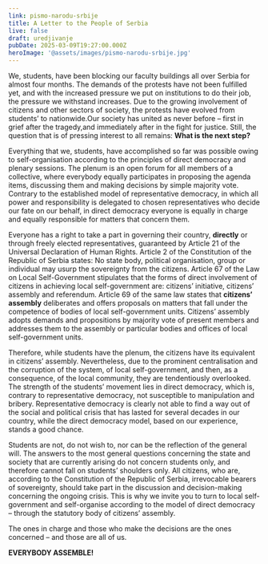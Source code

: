 ```yaml
---
link: pismo-narodu-srbije
title: A Letter to the People of Serbia
live: false
draft: uredjivanje
pubDate: 2025-03-09T19:27:00.000Z
heroImage: '@assets/images/pismo-narodu-srbije.jpg'
---
```

We, students, have been blocking our faculty buildings all over Serbia for almost four months. The demands of the protests have not been fulfilled yet, and with the increased pressure we put on institutions to do their job, the pressure we withstand increases. Due to the growing involvement of citizens and other sectors of society, the protests have evolved from students’ to nationwide.Оur society has united as never before – first in grief after the tragedy,and immediately after in the fight for justice. Still, the question that is of pressing interest to all remains: **What is the next step?**

Everything that we, students, have accomplished so far was possible owing to self-organisation according to the principles of direct democracy and plenary sessions. The plenum is an open forum for all members of a collective, where everybody equally participates in proposing the agenda items, discussing them and making decisions by simple majority vote. Contrary to the established model of representative democracy, in which all power and responsibility is delegated to chosen representatives who decide our fate on our behalf, in direct democracy everyone is equally in charge and equally responsible for matters that concern them.

Everyone has a right to take a part in governing their country, **directly** or through freely elected representatives, guaranteed by Article 21 of the Universal Declaration of Human Rights. Article 2 of the Constitution of the Republic of Serbia states: No state body, political organisation, group or individual may usurp the sovereignty from the citizens. Article 67 of the Law on Local Self-Government stipulates that the forms of direct involvement of citizens in achieving local self-government are: citizens’ initiative, citizens’ assembly and referendum. Article 69 of the same law states that **citizens’ assembly** deliberates and offers proposals on matters that fall under the competence of bodies of local self-government units. Citizens’ assembly adopts demands and propositions by majority vote of present members and addresses them to the assembly or particular bodies and offices of local self-government units.

Therefore, while students have the plenum, the citizens have its equivalent in citizens’ assembly. Nevertheless, due to the prominent centralisation and the corruption of the system, of local self-government, and then, as a consequence, of the local community, they are tendentiously overlooked. The strength of the students’ movement lies in direct democracy, which is, contrary to representative democracy, not susceptible to manipulation and bribery. Representative democracy is clearly not able to find a way out of the social and political crisis that has lasted for several decades in our country, while the direct democracy model, based on our experience, stands a good chance.

Students are not, do not wish to, nor can be the reflection of the general will. The answers to the most general questions concerning the state and society that are currently arising do not concern students only, and therefore cannot fall on students’ shoulders only. All citizens, who are, according to the Constitution of the Republic of Serbia, irrevocable bearers of sovereignty, should take part in the discussion and decision-making concerning the ongoing crisis. This is why we invite you to turn to local self-government and self-organise according to the model of direct democracy – through the statutory body of citizens’ assembly.

The ones in charge and those who make the decisions are the ones concerned – and those are all of us.

**EVERYBODY ASSEMBLE!**
